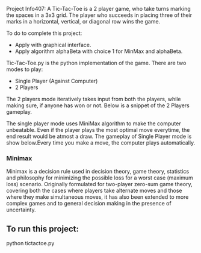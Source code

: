 Project Info407: A Tic-Tac-Toe is a 2 player game, who take turns marking the spaces in a 3x3 grid. The player who succeeds in placing three of their marks in a horizontal, vertical, or diagonal row wins the game. 

To do to complete this project:
- Apply with graphical interface.
- Apply algorithm alphaBeta with choice 1 for MinMax and alphaBeta.
  
Tic-Tac-Toe.py is the python implementation of the game. 
There are two modes to play:
<ul>
 <li>Single Player (Against Computer)</li>
 <li>2 Players</li>
</ul>

The 2 players mode iteratively takes input from both the players, while making sure, if anyone has won or not. Below is a snippet of the 2 Players gameplay. 

The single player mode uses MiniMax algorithm to make the computer unbeatable. Even if the player plays the most optimal move everytime, the end result would be atmost a draw. 
The gameplay of Single Player mode is show below.Every time you make a move, the computer plays automatically. </hr>

<h3>Minimax</h3>
Minimax is a decision rule used in decision theory, game theory, statistics and philosophy for minimizing the possible loss for a worst case (maximum loss) scenario. Originally formulated for two-player zero-sum game theory, covering both the cases where players take alternate moves and those where they make simultaneous moves, it has also been extended to more complex games and to general decision making in the presence of uncertainty.

## To run this project:
python tictactoe.py
